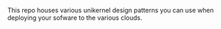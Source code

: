 This repo houses various unikernel design patterns you can use when
deploying your sofware to the various clouds.

